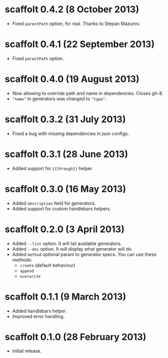 # scaffolt 0.4.2 (8 October 2013)
* Fixed `parentPath` option, for real. Thanks to Stepan Mazurov.

# scaffolt 0.4.1 (22 September 2013)
* Fixed `parentPath` option.

# scaffolt 0.4.0 (19 August 2013)
* Now allowing to override path and name in dependencies. Closes gh-8.
* `"name"` in generators was changed to `"type"`.

# scaffolt 0.3.2 (31 July 2013)
* Fixed a bug with missing dependencies in json configs.

# scaffolt 0.3.1 (28 June 2013)
* Added support for `{{through}}` helper.

# scaffolt 0.3.0 (16 May 2013)
* Added `description` field for generators.
* Added support for custom handlebars helpers.

# scaffolt 0.2.0 (3 April 2013)
* Added `--list` option. It will list available generators.
* Added `--doc` option. It will display what generator will do.
* Added `method` optional param to generator specs. You can use these methods:
    * `create` (default behaviour)
    * `append`
    * `overwrite`

# scaffolt 0.1.1 (9 March 2013)
* Added handlebars helper.
* Improved error handling.

# scaffolt 0.1.0 (28 February 2013)
* Initial release.
